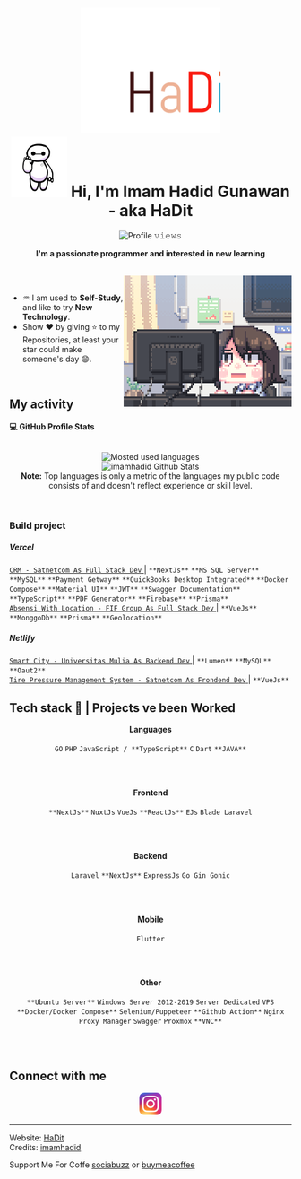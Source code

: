 <!-- Header -->
<h1 align="center">
  <img src="./asset/hadit.svg" width="250">
  <br>
  
  <img src="./asset/hi.gif" width="100px">  
  Hi, I'm Imam Hadid Gunawan - aka HaDit
  <br>
</h1>

<!-- Counter -->
<p align="center">
  <img alt="Profile 𝚟𝚒𝚎𝚠𝚜" height="20px" src="https://hits.seeyoufarm.com/api/count/incr/badge.svg?url=https://github.com/imamhadid&count_bg=%236560f7&title_bg=%23555555&icon=&icon_color=%23E7E7E7&title=Views&edge_flat=false">
</p>

<p align="center">
  <b> I'm a passionate programmer and interested in new learning </b>
</p>

<br>

<img align='right' src="./asset/person.gif" width="300">
<br>

- ♒ I am used to **Self-Study**, and like to try **New Technology**.
- Show ❤ by giving ⭐ to my Repositories, at least your star could make someone's day 😄.


<br>

<!-- My activity -->
<h2>My activity</h2>

  <summary><b>💻 GitHub Profile Stats</b></summary>
  <br>
  <p align="center">
    <img alt="Mosted used languages" src="https://github-readme-stats.vercel.app/api/top-langs/?username=imamhadid&layout=compact&theme=dark" height="192px"/>
    <br>
	  <img src="https://github-readme-stats.vercel.app/api?username=imamhadid&show_icons=true&icon_color=ffffff&theme=dark" alt="imamhadid Github Stats" height="192px"/>
    <br>
    <b>Note:</b> Top languages is only a metric of the languages my public code consists of and doesn't reflect experience or skill level.
  </p>

  <br>

<h3>Build project</h3>


<h5>Vercel</h5>

<a href="https://crm-satnetcom-bpp.vercel.app" target="_blank">
    <code>CRM - Satnetcom As Full Stack Dev</code>
  </a> | <code>**NextJs**</code> <code>**MS SQL Server**</code> <code>**MySQL**</code> <code>**Payment Getway**</code> <code>**QuickBooks Desktop Integrated**</code> <code>**Docker Compose**</code> <code>**Material UI**</code> <code>**JWT**</code> <code>**Swagger Documentation**</code> <code>**TypeScript**</code> <code>**PDF Generator**</code> <code>**Firebase**</code> <code>**Prisma**</code>
  <br>


<a href="https://realtime-absensi-spa.vercel.app" target="_blank">
    <code>Absensi With Location - FIF Group As Full Stack Dev</code>
  </a> | <code>**VueJs**</code> <code>**MonggoDb**</code> <code>**Prisma**</code> <code>**Geolocation**</code>

<h5>Netlify</h5>

<a href="https://tubular-kitten-774345.netlify.app" target="_blank">
    <code>Smart City - Universitas Mulia As Backend Dev</code>
  </a> | <code>**Lumen**</code> <code>**MySQL**</code> <code>**Oaut2**</code>
  <br>

<a href="https://boisterous-snickerdoodle-2aa19e.netlify.app" target="_blank">
    <code>Tire Pressure Management System - Satnetcom As Frondend Dev</code>
  </a> | <code>**VueJs**</code>
  
  <br>

<!-- Tech stack -->
<h2>Tech stack 🔭 | Projects ve been Worked</h2>
<p align="center">
  <b>Languages</b>
  <br>
  <br>
	<code>GO</code>
	<code>PHP</code>
	<code>JavaScript / **TypeScript**</code>
	<code>C</code>
	<code>Dart</code>
	<code>**JAVA**</code>
</p>

<br>
<br>

<p align="center">
  <b>Frontend</b>
  <br>
  <br>
	<code>**NextJs**</code>
	<code>NuxtJs</code>
	<code>VueJs</code>
	<code>**ReactJs**</code>
	<code>EJs</code>
	<code>Blade Laravel</code>
	
</p>

<br>
<br>

<p align="center">
  <b>Backend</b>
  <br>
  <br>
	<code>Laravel</code>
	<code>**NextJs**</code>
	<code>ExpressJs</code>
	<code>Go Gin Gonic</code>
</p>

<br>
<br>

<p align="center">
  <b>Mobile</b>
  <br>
  <br>
	<code>Flutter</code>
</p>

<br>
<br>

<p align="center">
  <b>Other</b>
  <br>
  <br>
	<code>**Ubuntu Server**</code>
	<code>Windows Server 2012-2019</code>
	<code>Server Dedicated</code>
	<code>VPS</code>
	<code>**Docker/Docker Compose**</code>
	<code>Selenium/Puppeteer</code>
	<code>**Github Action**</code>
	<code>Nginx Proxy Manager</code>
	<code>Swagger</code>
	<code>Proxmox</code>
	<code>**VNC**</code>
</p>

<br>
<br>

<!-- Connection -->
<h2> Connect with me</h2>
<p align="center">
  <a href="https://www.instagram.com/adit_vanh" target="_blank">
    <code><img src="./asset/ig.webp" alt="Hadit" width="40"/></code>
  </a>
</p>

---


Website: [HaDit](https://imamhadid.github.io/)
<br>
Credits: [imamhadid](https://github.com/imamhadid)

Support Me For Coffe [sociabuzz](https://sociabuzz.com/hadit120/tribe) or [buymeacoffee](https://www.buymeacoffee.com/had12)

